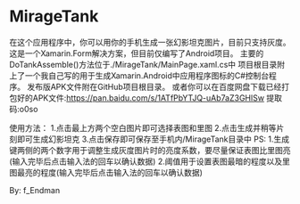 # MirageTank
在这个应用程序中，你可以用你的手机生成一张幻影坦克图片，目前只支持灰度。
这是一个Xamarin.Form解决方案，但目前仅编写了Android项目。
主要的DoTankAssemble()方法位于./MirageTank/MainPage.xaml.cs中
项目根目录附上了一个我自己写的用于生成Xamarin.Android中应用程序图标的C#控制台程序。
发布版APK文件附在GitHub项目根目录。
或者你可以在百度网盘下载已经打包好的APK文件:https://pan.baidu.com/s/1ATfPbYTJQ-uAb7aZ3GHlSw 提取码:o0so

使用方法：
1.点击最上方两个空白图片即可选择表图和里图
2.点击生成并稍等片刻即可生成幻影坦克
3.点击保存即可保存至手机内/MirageTank目录中
PS: 1.生成键两侧的两个数字用于调整生成灰度图片时的亮度系数，要尽量保证表图比里图亮(输入完毕后点击输入法的回车以确认数据)
    2.阈值用于设置表图最暗的程度以及里图最亮的程度(输入完毕后点击输入法的回车以确认数据)

By: f_Endman